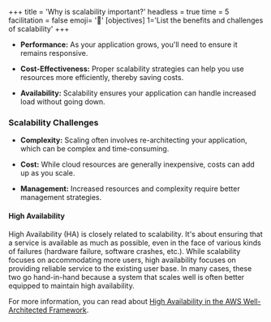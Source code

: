 +++
title = 'Why is scalability important?'
headless = true
time = 5
facilitation = false
emoji= '🧩'
[objectives]
    1='List the benefits and challenges of scalability'
+++

- **Performance:** As your application grows, you'll need to ensure it remains responsive.

- **Cost-Effectiveness:** Proper scalability strategies can help you use resources more efficiently, thereby saving costs.

- **Availability:** Scalability ensures your application can handle increased load without going down.

### Scalability Challenges

- **Complexity:** Scaling often involves re-architecting your application, which can be complex and time-consuming.

- **Cost:** While cloud resources are generally inexpensive, costs can add up as you scale.

- **Management:** Increased resources and complexity require better management strategies.

#### High Availability

High Availability (HA) is closely related to scalability. It's about ensuring that a service is available as much as possible, even in the face of various kinds of failures (hardware failure, software crashes, etc.). While scalability focuses on accommodating more users, high availability focuses on providing reliable service to the existing user base. In many cases, these two go hand-in-hand because a system that scales well is often better equipped to maintain high availability.

For more information, you can read about [High Availability in the AWS Well-Architected Framework](https://docs.aws.amazon.com/wellarchitected/latest/framework/welcome.html).
